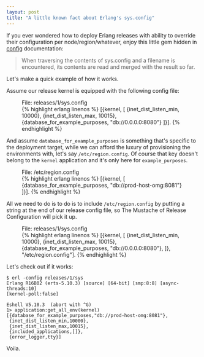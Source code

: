 ```yaml
---
layout: post
title: "A little known fact about Erlang's sys.config"
---
```


If you ever wondered how to deploy Erlang releases with ability to override
their configuration per node/region/whatever, enjoy this little gem hidden in
[config](http://www.erlang.org/doc/man/config.html) documentation:

> When traversing the contents of sys.config and a filename is encountered, its
> contents are read and merged with the result so far.

Let's make a quick example of how it works.

Assume our release kernel is equipped with the following config file:

<figure>
  <figcaption>File: releases/1/sys.config</figcaption>
{% highlight erlang linenos %}
[{kernel, [
           {inet_dist_listen_min, 10000},
           {inet_dist_listen_max, 10015},
           {database_for_example_purposes, "db://0.0.0.0:8080"}
          ]}].
{% endhighlight %}
</figure>

And assume `database_for_example_purposes` is something that's specific to
the deployment target, while we can afford the luxury of provisioning the
environments with, let's say `/etc/region.config`. Of course that key 
doesn't belong to the `kernel` application and it's only here for
`example_purposes`.

<figure>
  <figcaption>File: /etc/region.config</figcaption>
{% highlight erlang linenos %}
[{kernel, [
           {database_for_example_purposes, "db://prod-host-omg:8081"}
          ]}].
{% endhighlight %}
</figure>

All we need to do is to do is to include `/etc/region.config` by putting a
string at the end of our release config file, so The Mustache of Release
Configuration will pick it up.

<figure>
  <figcaption>File: releases/1/sys.config</figcaption>
{% highlight erlang linenos %}
[{kernel, [
           {inet_dist_listen_min, 10000},
           {inet_dist_listen_max, 10015},
           {database_for_example_purposes, "db://0.0.0.0:8080"},
          ]},
    "/etc/region.config"].
{% endhighlight %}
</figure>

Let's check out if it works:

```
$ erl -config releases/1/sys
Erlang R16B02 (erts-5.10.3) [source] [64-bit] [smp:8:8] [async-threads:10]
[kernel-poll:false]

Eshell V5.10.3  (abort with ^G)
1> application:get_all_env(kernel)
[{database_for_example_purposes,"db://prod-host-omg:8081"},
 {inet_dist_listen_min,10000},
 {inet_dist_listen_max,10015},
 {included_applications,[]},
 {error_logger,tty}]
```

Voila.
